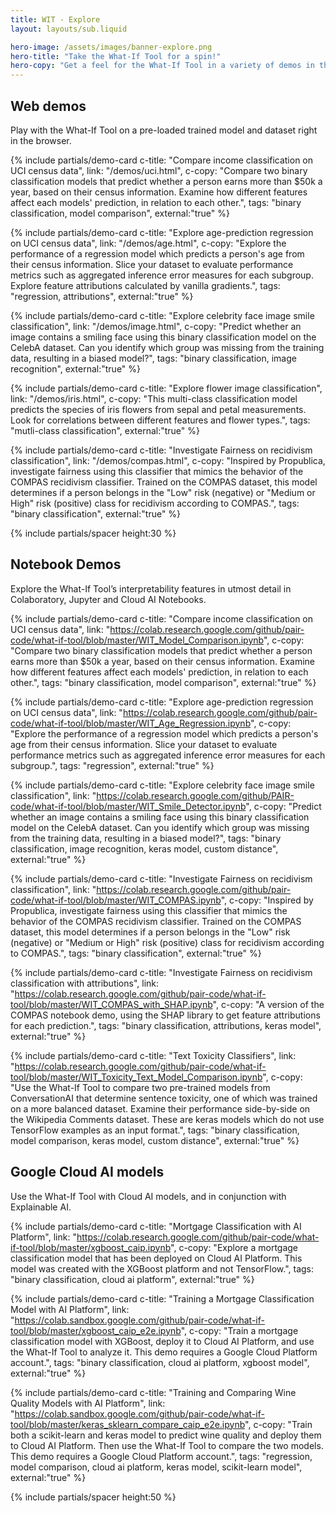 ```yaml
---
title: WIT - Explore
layout: layouts/sub.liquid

hero-image: /assets/images/banner-explore.png
hero-title: "Take the What-If Tool for a spin!"
hero-copy: "Get a feel for the What-If Tool in a variety of demos in the browser or in notebook environments."
---
```


<div class="mdl-cell--8-col mdl-cell--8-col-tablet mdl-cell--4-col-phone">
  
## Web demos

Play with the What-If Tool on a pre-loaded trained model and dataset right in the browser.

  <div class="mdl-grid no-padding">

  {% include partials/demo-card c-title: "Compare income classification on UCI census data", link: "/demos/uci.html", c-copy: "Compare two binary classification models that predict whether a person earns more than $50k a year, based on their census information. Examine how different features affect each models' prediction, in relation to each other.", tags: "binary classification, model comparison", external:"true" %}

  {% include partials/demo-card c-title: "Explore age-prediction regression on UCI census data", link: "/demos/age.html", c-copy: "Explore the performance of a regression model which predicts a person's age from their census information. Slice your dataset to evaluate performance metrics such as aggregated inference error measures for each subgroup. Explore feature attributions calculated by vanilla gradients.", tags: "regression, attributions", external:"true" %}

  {% include partials/demo-card c-title: "Explore celebrity face image smile classification", link: "/demos/image.html", c-copy: "Predict whether an image contains a smiling face using this binary classification model on the CelebA dataset. Can you identify which group was missing from the training data, resulting in a biased model?", tags: "binary classification, image recognition", external:"true" %}

  {% include partials/demo-card c-title: "Explore flower image classification", link: "/demos/iris.html", c-copy: "This multi-class classification model predicts the species of iris flowers from sepal and petal measurements. Look for correlations between different features and flower types.", tags: "mutli-class classification", external:"true" %}

  {% include partials/demo-card c-title: "Investigate Fairness on recidivism classification", link: "/demos/compas.html", c-copy: "Inspired by Propublica, investigate fairness using this classifier that mimics the behavior of the COMPAS recidivism classifier. Trained on the COMPAS dataset, this model determines if a person belongs in the "Low" risk (negative) or "Medium or High" risk (positive) class for recidivism according to COMPAS.", tags: "binary classification", external:"true" %}

  </div>

  {% include partials/spacer height:30 %}

## Notebook Demos

Explore the What-If Tool’s interpretability features in utmost detail in Colaboratory, Jupyter and Cloud AI Notebooks. 

  <div class="mdl-grid no-padding">

  {% include partials/demo-card c-title: "Compare income classification on UCI census data", link: "https://colab.research.google.com/github/pair-code/what-if-tool/blob/master/WIT_Model_Comparison.ipynb", c-copy: "Compare two binary classification models that predict whether a person earns more than $50k a year, based on their census information. Examine how different features affect each models' prediction, in relation to each other.", tags: "binary classification, model comparison", external:"true" %}

  {% include partials/demo-card c-title: "Explore age-prediction regression on UCI census data", link: "https://colab.research.google.com/github/pair-code/what-if-tool/blob/master/WIT_Age_Regression.ipynb", c-copy: "Explore the performance of a regression model which predicts a person's age from their census information. Slice your dataset to evaluate performance metrics such as aggregated inference error measures for each subgroup.", tags: "regression", external:"true" %}

  {% include partials/demo-card c-title: "Explore celebrity face image smile classification", link: "https://colab.research.google.com/github/PAIR-code/what-if-tool/blob/master/WIT_Smile_Detector.ipynb", c-copy: "Predict whether an image contains a smiling face using this binary classification model on the CelebA dataset. Can you identify which group was missing from the training data, resulting in a biased model?", tags: "binary classification, image recognition, keras model, custom distance", external:"true" %}

  {% include partials/demo-card c-title: "Investigate Fairness on recidivism classification", link: "https://colab.research.google.com/github/pair-code/what-if-tool/blob/master/WIT_COMPAS.ipynb", c-copy: "Inspired by Propublica, investigate fairness using this classifier that mimics the behavior of the COMPAS recidivism classifier. Trained on the COMPAS dataset, this model determines if a person belongs in the "Low" risk (negative) or "Medium or High" risk (positive) class for recidivism according to COMPAS.", tags: "binary classification", external:"true" %}

  {% include partials/demo-card c-title: "Investigate Fairness on recidivism classification with attributions", link: "https://colab.research.google.com/github/pair-code/what-if-tool/blob/master/WIT_COMPAS_with_SHAP.ipynb", c-copy: "A version of the COMPAS notebook demo, using the SHAP library to get feature attributions for each prediction.", tags: "binary classification, attributions, keras model", external:"true" %}

  {% include partials/demo-card c-title: "Text Toxicity Classifiers", link: "https://colab.research.google.com/github/pair-code/what-if-tool/blob/master/WIT_Toxicity_Text_Model_Comparison.ipynb", c-copy: "Use the What-If Tool to compare two pre-trained models from ConversationAI that determine sentence toxicity, one of which was trained on a more balanced dataset. Examine their performance side-by-side on the Wikipedia Comments dataset. These are keras models which do not use TensorFlow examples as an input format.", tags: "binary classification, model comparison, keras model, custom distance", external:"true" %}

  </div>

## Google Cloud AI models
Use the What-If Tool with Cloud AI models, and in conjunction with Explainable AI.

  <div class="mdl-grid no-padding">

  {% include partials/demo-card c-title: "Mortgage Classification with AI Platform", link: "https://colab.research.google.com/github/pair-code/what-if-tool/blob/master/xgboost_caip.ipynb", c-copy: "Explore a mortgage classification model that has been deployed on Cloud AI Platform. This model was created with the XGBoost platform and not TensorFlow.", tags: "binary classification, cloud ai platform", external:"true" %}

  {% include partials/demo-card c-title: "Training a Mortgage Classification Model with AI Platform", link: "https://colab.sandbox.google.com/github/pair-code/what-if-tool/blob/master/xgboost_caip_e2e.ipynb", c-copy: "Train a mortgage classification model with XGBoost, deploy it to Cloud AI Platform, and use the What-If Tool to analyze it. This demo requires a Google Cloud Platform account.", tags: "binary classification, cloud ai platform, xgboost model", external:"true" %}

  {% include partials/demo-card c-title: "Training and Comparing Wine Quality Models with AI Platform", link: "https://colab.sandbox.google.com/github/pair-code/what-if-tool/blob/master/keras_sklearn_compare_caip_e2e.ipynb", c-copy: "Train both a scikit-learn and keras model to predict wine quality and deploy them to Cloud AI Platform. Then use the What-If Tool to compare the two models. This demo requires a Google Cloud Platform account.", tags: "regression, model comparison, cloud ai platform, keras model, scikit-learn model", external:"true" %}
  </div>

{% include partials/spacer height:50 %}